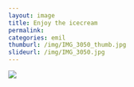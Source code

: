 ```yaml
---
layout: image
title: Enjoy the icecream
permalink: 
categories: emil
thumburl: /img/IMG_3050_thumb.jpg
slideurl: /img/IMG_3050.jpg 
---
```

![](/img/IMG_3050.jpg)
